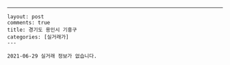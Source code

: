 ---
    layout: post
    comments: true
    title: 경기도 용인시 기흥구
    categories: [실거래가]
    ---

    2021-06-29 실거래 정보가 없습니다.

    